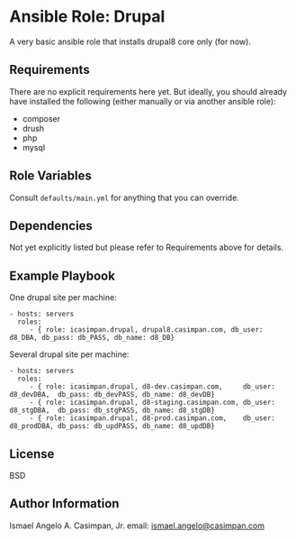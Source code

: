 Ansible Role: Drupal
=========

A very basic ansible role that installs drupal8 core only (for now).

Requirements
------------

There are no explicit requirements here yet. But ideally, you should already have installed the following (either manually or via another ansible role):
* composer
* drush
* php
* mysql

Role Variables
--------------

Consult ```defaults/main.yml``` for anything that you can override.


Dependencies
------------

Not yet explicitly listed but please refer to Requirements above for details.

Example Playbook
----------------

One drupal site per machine:

    - hosts: servers
      roles:
         - { role: icasimpan.drupal, drupal8.casimpan.com, db_user: d8_DBA, db_pass: db_PASS, db_name: d8_DB}
 
Several drupal site per machine:

    - hosts: servers
      roles:
         - { role: icasimpan.drupal, d8-dev.casimpan.com,     db_user: d8_devDBA,  db_pass: db_devPASS, db_name: d8_devDB}
         - { role: icasimpan.drupal, d8-staging.casimpan.com, db_user: d8_stgDBA,  db_pass: db_stgPASS, db_name: d8_stgDB}
         - { role: icasimpan.drupal, d8-prod.casimpan.com,    db_user: d8_prodDBA, db_pass: db_updPASS, db_name: d8_updDB}

License
-------

BSD

Author Information
------------------

Ismael Angelo A. Casimpan, Jr.
email: ismael.angelo@casimpan.com